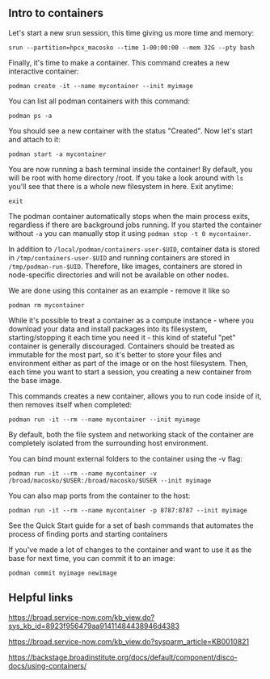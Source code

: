 Intro to containers
-------------------

Let's start a new srun session, this time giving us more time and memory:

```
srun --partition=hpcx_macosko --time 1-00:00:00 --mem 32G --pty bash
```

Finally, it's time to make a container. This command creates a new interactive container:

```
podman create -it --name mycontainer --init myimage
```

You can list all podman containers with this command:

```
podman ps -a
```

You should see a new container with the status "Created". Now let's start and attach to it:

```
podman start -a mycontainer
```

You are now running a bash terminal inside the container! By default, you will be root with home directory /root. If you take a look around with `ls` you'll see that there is a whole new filesystem in here. Exit anytime:

```
exit
```

The podman container automatically stops when the main process exits, regardless if there are background jobs running. If you started the container without `-a` you can manually stop it using `podman stop -t 0 mycontainer`.

In addition to `/local/podman/containers-user-$UID`, container data is stored in `/tmp/containers-user-$UID` and running containers are stored in `/tmp/podman-run-$UID`. Therefore, like images, containers are stored in node-specific directories and will not be available on other nodes.


We are done using this container as an example - remove it like so

```
podman rm mycontainer
```

While it's possible to treat a container as a compute instance - where you download your data and install packages into its filesystem, starting/stopping it each time you need it - this kind of stateful "pet" container is generally discouraged. Containers should be treated as immutable for the most part, so it's better to store your files and environment either as part of the image or on the host filesystem. Then, each time you want to start a session, you creating a new container from the base image.

This commands creates a new container, allows you to run code inside of it, then removes itself when completed:

```
podman run -it --rm --name mycontainer --init myimage
```

By default, both the file system and networking stack of the container are completely isolated from the surrounding host environment.

You can bind mount external folders to the container using the -v flag:

```
podman run -it --rm --name mycontainer -v /broad/macosko/$USER:/broad/macosko/$USER --init myimage
```

You can also map ports from the container to the host:

```
podman run -it --rm --name mycontainer -p 8787:8787 --init myimage
```

See the Quick Start guide for a set of bash commands that automates the process of finding ports and starting containers

If you've made a lot of changes to the container and want to use it as the base for next time, you can commit it to an image:

```
podman commit myimage newimage
```

Helpful links
-------------
https://broad.service-now.com/kb_view.do?sys_kb_id=8923f956479aa91411484438946d4383

https://broad.service-now.com/kb_view.do?sysparm_article=KB0010821

https://backstage.broadinstitute.org/docs/default/component/disco-docs/using-containers/
